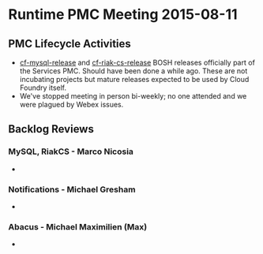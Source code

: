 # Runtime PMC Meeting 2015-08-11

## PMC Lifecycle Activities
- [cf-mysql-release](https://github.com/cloudfoundry/cf-mysql-release) and [cf-riak-cs-release](https://github.com/cloudfoundry/cf-riak-cs-release) BOSH releases officially part of the Services PMC. Should have been done a while ago. These are not incubating projects but mature releases expected to be used by Cloud Foundry itself.
- We've stopped meeting in person bi-weekly; no one attended and we were plagued by Webex issues.

## Backlog Reviews

### MySQL, RiakCS - Marco Nicosia
-

### Notifications - Michael Gresham
- 

### Abacus - Michael Maximilien (Max)
-
